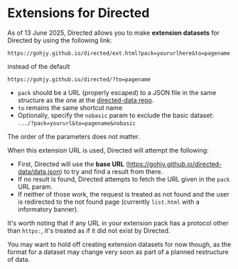 # Extensions for Directed
As of 13 June 2025, Directed allows you to make **extension datasets** for Directed by using the following link:

`https://gohjy.github.io/directed/ext.html?pack=yoururlhere&to=pagename`

instead of the default

`https://gohjy.github.io/directed/?to=pagename`

- `pack` should be a URL (properly escaped) to a JSON file in the same structure as the one at the [directed-data repo](https://github.com/gohjy/directed-data). 
- `to` remains the same shortcut name
- Optionally, specify the `nobasic` param to exclude the basic dataset: `.../?pack=yoururl&to=pagename&nobasic`

The order of the parameters does not matter.

When this extension URL is used, Directed will attempt the following:
- First, Directed will use the **base URL** (https://gohjy.github.io/directed-data/data.json) to try and find a result from there.
- If no result is found, Directed attempts to fetch the URL given in the `pack` URL param.
- If neither of those work, the request is treated as not found and the user is redirected to the not found page (currently `list.html` with a informatory banner).

It's worth noting that if any URL in your extension pack has a protocol other than `https:`, it's treated as if it did not exist by Directed.

You may want to hold off creating extension datasets for now though, as the format for a dataset may change very soon as part of a planned restructure of data.
